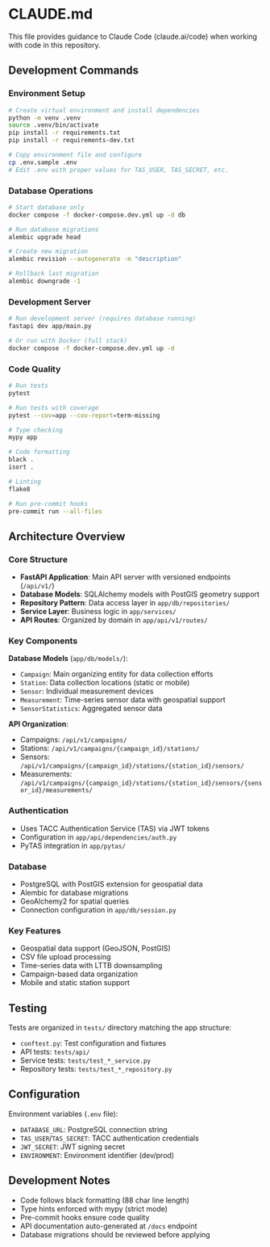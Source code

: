 # CLAUDE.md

This file provides guidance to Claude Code (claude.ai/code) when working with code in this repository.

## Development Commands

### Environment Setup
```bash
# Create virtual environment and install dependencies
python -m venv .venv
source .venv/bin/activate
pip install -r requirements.txt
pip install -r requirements-dev.txt

# Copy environment file and configure
cp .env.sample .env
# Edit .env with proper values for TAS_USER, TAS_SECRET, etc.
```

### Database Operations
```bash
# Start database only
docker compose -f docker-compose.dev.yml up -d db

# Run database migrations
alembic upgrade head

# Create new migration
alembic revision --autogenerate -m "description"

# Rollback last migration
alembic downgrade -1
```

### Development Server
```bash
# Run development server (requires database running)
fastapi dev app/main.py

# Or run with Docker (full stack)
docker compose -f docker-compose.dev.yml up -d
```

### Code Quality
```bash
# Run tests
pytest

# Run tests with coverage
pytest --cov=app --cov-report=term-missing

# Type checking
mypy app

# Code formatting
black .
isort .

# Linting
flake8

# Run pre-commit hooks
pre-commit run --all-files
```

## Architecture Overview

### Core Structure
- **FastAPI Application**: Main API server with versioned endpoints (`/api/v1/`)
- **Database Models**: SQLAlchemy models with PostGIS geometry support
- **Repository Pattern**: Data access layer in `app/db/repositories/`
- **Service Layer**: Business logic in `app/services/`
- **API Routes**: Organized by domain in `app/api/v1/routes/`

### Key Components

**Database Models** (`app/db/models/`):
- `Campaign`: Main organizing entity for data collection efforts
- `Station`: Data collection locations (static or mobile)
- `Sensor`: Individual measurement devices
- `Measurement`: Time-series sensor data with geospatial support
- `SensorStatistics`: Aggregated sensor data

**API Organization**:
- Campaigns: `/api/v1/campaigns/`
- Stations: `/api/v1/campaigns/{campaign_id}/stations/`
- Sensors: `/api/v1/campaigns/{campaign_id}/stations/{station_id}/sensors/`
- Measurements: `/api/v1/campaigns/{campaign_id}/stations/{station_id}/sensors/{sensor_id}/measurements/`

### Authentication
- Uses TACC Authentication Service (TAS) via JWT tokens
- Configuration in `app/api/dependencies/auth.py`
- PyTAS integration in `app/pytas/`

### Database
- PostgreSQL with PostGIS extension for geospatial data
- Alembic for database migrations
- GeoAlchemy2 for spatial queries
- Connection configuration in `app/db/session.py`

### Key Features
- Geospatial data support (GeoJSON, PostGIS)
- CSV file upload processing
- Time-series data with LTTB downsampling
- Campaign-based data organization
- Mobile and static station support

## Testing

Tests are organized in `tests/` directory matching the app structure:
- `conftest.py`: Test configuration and fixtures
- API tests: `tests/api/`
- Service tests: `tests/test_*_service.py`
- Repository tests: `tests/test_*_repository.py`

## Configuration

Environment variables (`.env` file):
- `DATABASE_URL`: PostgreSQL connection string
- `TAS_USER`/`TAS_SECRET`: TACC authentication credentials
- `JWT_SECRET`: JWT signing secret
- `ENVIRONMENT`: Environment identifier (dev/prod)

## Development Notes

- Code follows black formatting (88 char line length)
- Type hints enforced with mypy (strict mode)
- Pre-commit hooks ensure code quality
- API documentation auto-generated at `/docs` endpoint
- Database migrations should be reviewed before applying